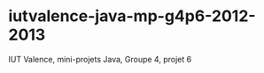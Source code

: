 iutvalence-java-mp-g4p6-2012-2013
=================================

IUT Valence, mini-projets Java, Groupe 4, projet 6